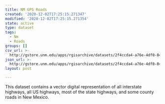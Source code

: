 ```yaml
---
title: NM GPS Roads
created: '2020-12-02T17:25:15.271347'
modified: '2020-12-02T17:25:15.271354'
state: active
type: dataset
tags:
  - Nm
  - Roads
groups: []
csv_url: >-
  http://gstore.unm.edu/apps/rgisarchive/datasets/2f4ccda4-a76e-4df0-849e-ee51dbfec492/RDSGPS2012v1.derived.csv
json_url: >-
  http://gstore.unm.edu/apps/rgisarchive/datasets/2f4ccda4-a76e-4df0-849e-ee51dbfec492/RDSGPS2012v1.derived.json
layout: post

---
```

This dataset contains a vector digital representation of all interstate
                highways, all US highways, most of the state highways, and some county roads in New
                Mexico.
